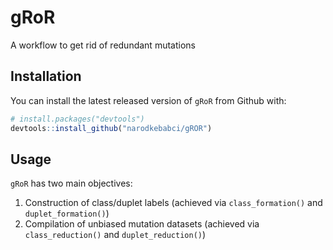 # gRoR
A workflow to get rid of redundant mutations
    
## Installation

You can install the latest released version of `gRoR` from Github with:

```R
# install.packages("devtools")
devtools::install_github("narodkebabci/gROR")
```

## Usage

`gRoR` has two main objectives:

1. Construction of class/duplet labels (achieved via `class_formation()` and `duplet_formation()`)
2. Compilation of unbiased mutation datasets (achieved via `class_reduction()` and `duplet_reduction()`)

